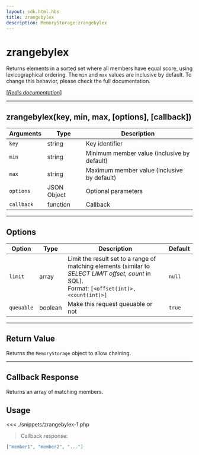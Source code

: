 ```yaml
---
layout: sdk.html.hbs
title: zrangebylex
description: MemoryStorage:zrangebylex
---
```


# zrangebylex

Returns elements in a sorted set where all members have equal score, using lexicographical ordering. The `min` and `max` values are inclusive by default. To change this behavior, please check the full documentation.

[[_Redis documentation_]](https://redis.io/commands/zrangebylex)

---

## zrangebylex(key, min, max, [options], [callback])

| Arguments  | Type        | Description                                 |
| ---------- | ----------- | ------------------------------------------- |
| `key`      | string      | Key identifier                              |
| `min`      | string      | Minimum member value (inclusive by default) |
| `max`      | string      | Maximum member value (inclusive by default) |
| `options`  | JSON Object | Optional parameters                         |
| `callback` | function    | Callback                                    |

---

## Options

| Option     | Type    | Description                                                                                                                                        | Default |
| ---------- | ------- | -------------------------------------------------------------------------------------------------------------------------------------------------- | ------- |
| `limit`    | array   | Limit the result set to a range of matching elements (similar to _SELECT LIMIT offset, count_ in SQL).<br/>Format: `[<offset(int)>, <count(int)>]` | `null`  |
| `queuable` | boolean | Make this request queuable or not                                                                                                                  | `true`  |

---

## Return Value

Returns the `MemoryStorage` object to allow chaining.

---

## Callback Response

Returns an array of matching members.

## Usage

<<< ./snippets/zrangebylex-1.php

> Callback response:

```json
["member1", "member2", "..."]
```

